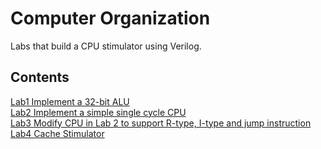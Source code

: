 # Computer Organization

Labs that build a CPU stimulator using Verilog. 

## Contents
[Lab1 Implement a 32-bit ALU](https://github.com/zlewe/Computer-Organization/tree/master/Lab1)<br />
[Lab2 Implement a simple single cycle CPU](https://github.com/zlewe/Computer-Organization/tree/master/Lab2)<br />
[Lab3 Modify CPU in Lab 2 to support R-type, I-type and jump instruction](https://github.com/zlewe/Computer-Organization/tree/master/Lab3)<br />
[Lab4 Cache Stimulator](https://github.com/zlewe/Computer-Organization/tree/master/Lab4)
